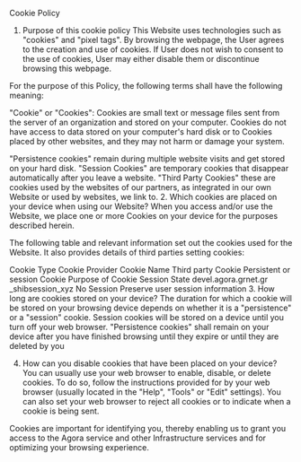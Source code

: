Cookie Policy
1. Purpose of this cookie policy
This Website uses technologies such as "cookies" and "pixel tags". By browsing the webpage, the User agrees to the creation and use of cookies. If User does not wish to consent to the use of cookies, User may either disable them or discontinue browsing this webpage.

For the purpose of this Policy, the following terms shall have the following meaning:

"Cookie" or "Cookies": Cookies are small text or message files sent from the server of an organization and stored on your computer. Cookies do not have access to data stored on your computer's hard disk or to Cookies placed by other websites, and they may not harm or damage your system.

"Persistence cookies" remain during multiple website visits and get stored on your hard disk.
"Session Cookies" are temporary cookies that disappear automatically after you leave a website.
"Third Party Cookies" these are cookies used by the websites of our partners, as integrated in our own Website or used by websites, we link to.
2. Which cookies are placed on your device when using our Website?
When you access and/or use the Website, we place one or more Cookies on your device for the purposes described herein.

The following table and relevant information set out the cookies used for the Website. It also provides details of third parties setting cookies:

Cookie Type	Cookie Provider	Cookie Name	Third party Cookie	Persistent or session Cookie	Purpose of Cookie
Session State	devel.agora.grnet.gr	_shibsession_xyz	No	Session	Preserve user session information
3. How long are cookies stored on your device?
The duration for which a cookie will be stored on your browsing device depends on whether it is a "persistence" or a "session" cookie. Session cookies will be stored on a device until you turn off your web browser. "Persistence cookies" shall remain on your device after you have finished browsing until they expire or until they are deleted by you

4. How can you disable cookies that have been placed on your device?
You can usually use your web browser to enable, disable, or delete cookies. To do so, follow the instructions provided for by your web browser (usually located in the "Help", "Tools" or "Edit" settings). You can also set your web browser to reject all cookies or to indicate when a cookie is being sent.

Cookies are important for identifying you, thereby enabling us to grant you access to the Agora service and other Infrastructure services and for optimizing your browsing experience.

